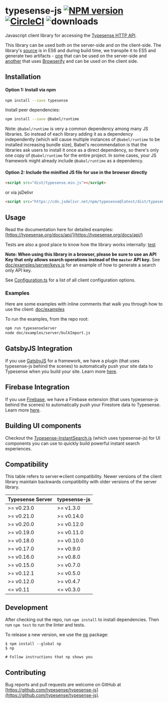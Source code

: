 # typesense-js [![NPM version][npm-image]][npm-url] [![CircleCI](https://circleci.com/gh/typesense/typesense-js.svg?style=shield)](https://circleci.com/gh/typesense/typesense-js) ![downloads](https://img.shields.io/npm/dt/typesense?label=downloads)

Javascript client library for accessing the [Typesense HTTP API](https://github.com/typesense/typesense).

This library can be used both on the server-side and on the client-side. The library's [source](/src) is in ES6 and during build time, we transpile it to ES5 and generate two artifacts - [one](/lib) that can be used on the server-side and [another](/dist) that uses [Browserify](http://browserify.org/) and can be used on the client side.

## Installation

#### Option 1: Install via npm

```sh
npm install --save typesense
```

Install peer dependencies:
```sh
npm install --save @babel/runtime
```

Note: `@babel/runtime` is very a common dependency among many JS libraries. So instead of each library adding it as a dependency independently (which will cause multiple instances of `@babel/runtime` to be installed increasing bundle size), Babel's recommendation is that the libraries ask users to install it once as a direct dependency, so there's only one copy of `@babel/runtime` for the entire project. In some cases, your JS framework might already include `@babel/runtime` as a dependency.

#### Option 2: Include the minified JS file for use in the browser directly

```html
<script src="dist/typesense.min.js"></script>
```

or via jsDelivr

```html
<script src="https://cdn.jsdelivr.net/npm/typesense@latest/dist/typesense.min.js"></script>
```

## Usage

Read the documentation here for detailed examples: [https://typesense.org/docs/api/](https://typesense.org/docs/api/)

Tests are also a good place to know how the library works internally: [test](test)

**Note: When using this library in a browser, please be sure to use an API Key that only allows search operations instead of the `master` API key.** See [doc/examples/server/keys.js](doc/examples/server/keys.js) for an example of how to generate a search only API key.

See [Configuration.ts](src/Typesense/Configuration.ts) for a list of all client configuration options.

### Examples

Here are some examples with inline comments that walk you through how to use the client: [doc/examples](doc/examples)

To run the examples, from the repo root:

```bash
npm run typesenseServer
node doc/examples/server/bulkImport.js
```

## GatsbyJS Integration

If you use [GatsbyJS](https://www.gatsbyjs.com/) for a framework, we have a plugin (that uses typesense-js behind the scenes) to automatically push your site data to Typesense when you build your site. Learn more [here](https://github.com/typesense/gatsby-plugin-typesense).

## Firebase Integration

If you use [Firebase](https://firebase.google.com/), we have a Firebase extension (that uses typesense-js behind the scenes) to automatically push your Firestore data to Typesense. Learn more [here](https://github.com/typesense/firestore-typesense-search).

## Building UI components

Checkout the [Typesense-InstantSearch.js](https://github.com/typesense/typesense-instantsearch-adapter) (which uses typesense-js) for UI components you can use to quickly build powerful instant search experiences.

## Compatibility

This table refers to server=>client compatibility. Newer versions of the client library maintain backwards compatibility with older versions of the server library.

| Typesense Server | typesense-js |
|------------------|--------------|
| \>= v0.23.0      | \>= v1.3.0   |
| \>= v0.21.0      | \>= v0.14.0  |
| \>= v0.20.0      | \>= v0.12.0  |
| \>= v0.19.0      | \>= v0.11.0  |
| \>= v0.18.0      | \>= v0.10.0  |
| \>= v0.17.0      | \>= v0.9.0   |
| \>= v0.16.0      | \>= v0.8.0   |
| \>= v0.15.0      | \>= v0.7.0   |
| \>= v0.12.1      | \>= v0.5.0   |
| \>= v0.12.0      | \>= v0.4.7   |
| <= v0.11         | <= v0.3.0    |

## Development

After checking out the repo, run `npm install` to install dependencies. Then run `npm test` to run the linter and tests.

To release a new version, we use the [np](https://github.com/sindresorhus/np) package:

```shell
$ npm install --global np
$ np

# Follow instructions that np shows you

```

## Contributing

Bug reports and pull requests are welcome on GitHub at [https://github.com/typesense/typesense-js](https://github.com/typesense/typesense-js).

[npm-image]: https://badge.fury.io/js/typesense.svg
[npm-url]: https://npmjs.org/package/typesense
